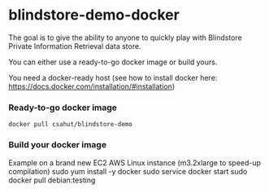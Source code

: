 blindstore-demo-docker
======================

The goal is to give the ability to anyone to quickly play with Blindstore Private Information Retrieval data store. 

You can either use a ready-to-go docker image or build yours.

You need a docker-ready host (see how to install docker here: https://docs.docker.com/installation/#installation)


### Ready-to-go docker image

    docker pull csahut/blindstore-demo
 

### Build your docker image

Example on a brand new EC2 AWS Linux instance (m3.2xlarge to speed-up compilation)
    sudo yum install -y docker
    sudo service docker start
    sudo docker pull debian:testing
